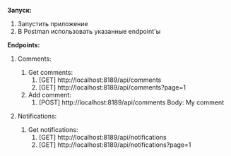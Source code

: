 **Запуск:**
1) Запустить приложение
2) В Postman использовать указанные endpoint'ы

**Endpoints:**

1) Comments:
    1) Get comments:
        1) [GET] http://localhost:8189/api/comments
        2) [GET] http://localhost:8189/api/comments?page=1
    2) Add comment:
        1) [POST] http://localhost:8189/api/comments
            Body: My comment
           
2) Notifications:
    1) Get notifications:
        1) [GET] http://localhost:8189/api/notifications
        2) [GET] http://localhost:8189/api/notifications?page=1
                